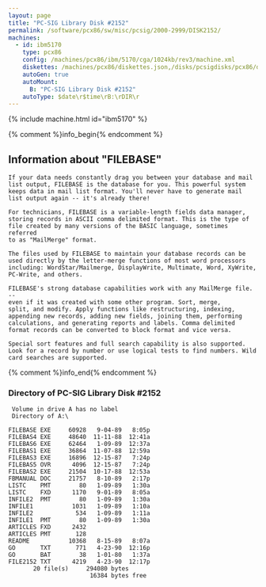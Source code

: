 ```yaml
---
layout: page
title: "PC-SIG Library Disk #2152"
permalink: /software/pcx86/sw/misc/pcsig/2000-2999/DISK2152/
machines:
  - id: ibm5170
    type: pcx86
    config: /machines/pcx86/ibm/5170/cga/1024kb/rev3/machine.xml
    diskettes: /machines/pcx86/diskettes.json,/disks/pcsigdisks/pcx86/diskettes.json
    autoGen: true
    autoMount:
      B: "PC-SIG Library Disk #2152"
    autoType: $date\r$time\rB:\rDIR\r
---
```


{% include machine.html id="ibm5170" %}

{% comment %}info_begin{% endcomment %}

## Information about "FILEBASE"

    If your data needs constantly drag you between your database and mail
    list output, FILEBASE is the database for you. This powerful system
    keeps data in mail list format. You'll never have to generate mail
    list output again -- it's already there!
    
    For technicians, FILEBASE is a variable-length fields data manager,
    storing records in ASCII comma delimited format. This is the type of
    file created by many versions of the BASIC language, sometimes referred
    to as "MailMerge" format.
    
    The files used by FILEBASE to maintain your database records can be
    used directly by the letter-merge functions of most word processors
    including: WordStar/Mailmerge, DisplayWrite, Multimate, Word, XyWrite,
    PC-Write, and others.
    
    FILEBASE's strong database capabilities work with any MailMerge file. --
    even if it was created with some other program. Sort, merge,
    split, and modify. Apply functions like restructuring, indexing,
    appending new records, adding new fields, joining them, performing
    calculations, and generating reports and labels. Comma delimited
    format records can be converted to block format and vice versa.
    
    Special sort features and full search capability is also supported.
    Look for a record by number or use logical tests to find numbers. Wild
    card searches are supported.
{% comment %}info_end{% endcomment %}


### Directory of PC-SIG Library Disk #2152

     Volume in drive A has no label
     Directory of A:\

    FILEBASE EXE     60928   9-04-89   8:05p
    FILEBAS4 EXE     48640  11-11-88  12:41a
    FILEBAS6 EXE     62464   1-09-89  12:37a
    FILEBAS1 EXE     36864  11-07-88  12:59a
    FILEBAS3 EXE     16896  12-15-87   7:24p
    FILEBAS5 OVR      4096  12-15-87   7:24p
    FILEBAS2 EXE     21504  10-17-88  12:53a
    FBMANUAL DOC     21757   8-10-89   2:17p
    LISTC    PMT        80   1-09-89   1:30a
    LISTC    FXD      1170   9-01-89   8:05a
    INFILE2  PMT        80   1-09-89   1:30a
    INFILE1           1031   1-09-89   1:10a
    INFILE2            534   1-09-89   1:11a
    INFILE1  PMT        80   1-09-89   1:30a
    ARTICLES FXD      2432
    ARTICLES PMT       128
    README           10368   8-15-89   8:07a
    GO       TXT       771   4-23-90  12:16p
    GO       BAT        38   1-01-80   1:37a
    FILE2152 TXT      4219   4-23-90  12:17p
           20 file(s)     294080 bytes
                           16384 bytes free
